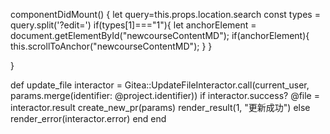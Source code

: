 componentDidMount() {
    let query=this.props.location.search
    const types = query.split('?edit=')
    if(types[1]==="1"){
      let anchorElement = document.getElementById("newcourseContentMD");
      if(anchorElement){
        this.scrollToAnchor("newcourseContentMD");
      }
    }

  }


def update_file
    interactor = Gitea::UpdateFileInteractor.call(current_user, params.merge(identifier: @project.identifier))
    if interactor.success?
      @file = interactor.result
      create_new_pr(params)
      render_result(1, "更新成功")
    else
      render_error(interactor.error)
    end
  end
